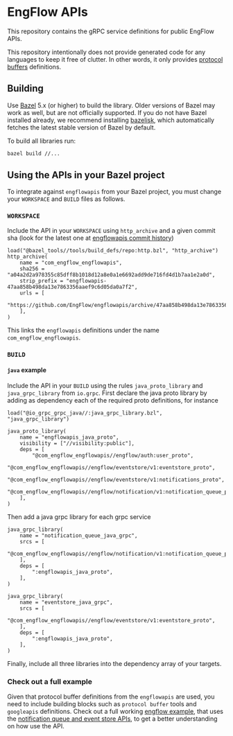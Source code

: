 # EngFlow APIs

This repository contains the gRPC service definitions for public EngFlow APIs.

This repository intentionally does not provide generated code for any languages
to keep it free of clutter. In other words,  it only provides
[protocol buffers](https://developers.google.com/protocol-buffers) definitions.


## Building

Use [Bazel](https://bazel.build/) 5.x (or higher) to build the library.
Older versions of Bazel may work as well, but are not officially supported.
If you do not have Bazel installed already, we recommend installing
[bazelisk](https://github.com/bazelbuild/bazelisk),
which automatically fetches the latest stable version of Bazel by default.

To build all libraries run:

```bash
bazel build //...
```

## Using the APIs in your Bazel project

To integrate against `engflowapis` from your Bazel project, you must change your
`WORKSPACE` and `BUILD` files as follows.

### `WORKSPACE`

Include the API in your `WORKSPACE` using `http_archive` and a given commit sha
(look for the latest one at [engflowapis commit history])

```bzl
load("@bazel_tools//tools/build_defs/repo:http.bzl", "http_archive")
http_archive(
    name = "com_engflow_engflowapis",
    sha256 = "a04a2d2a978355c85dff8b1018d12a8e0a1e6692add9de716fd4d1b7aa1e2a0d",
    strip_prefix = "engflowapis-47aa858b498da13e7863356aaef9c6d05da0a7f2",
    urls = [
        "https://github.com/EngFlow/engflowapis/archive/47aa858b498da13e7863356aaef9c6d05da0a7f2.zip",
    ],
)
```

This links the `engflowapis` definitions under the name `com_engflow_engflowapis`.

### `BUILD`

#### `java` example

Include the API in your `BUILD` using the rules `java_proto_library`
and `java_grpc_library` from `io.grpc`. First declare the java proto library by adding as dependency
each of the required proto definitions, for instance

```bzl
load("@io_grpc_grpc_java//:java_grpc_library.bzl", "java_grpc_library")

java_proto_library(
    name = "engflowapis_java_proto",
    visibility = ["//visibility:public"],
    deps = [
        "@com_engflow_engflowapis//engflow/auth:user_proto",
        "@com_engflow_engflowapis//engflow/eventstore/v1:eventstore_proto",
        "@com_engflow_engflowapis//engflow/eventstore/v1:notifications_proto",
        "@com_engflow_engflowapis//engflow/notification/v1:notification_queue_proto",
    ],
)
```

Then add a java grpc library for each grpc service

```bzl
java_grpc_library(
    name = "notification_queue_java_grpc",
    srcs = [
        "@com_engflow_engflowapis//engflow/notification/v1:notification_queue_proto",
    ],
    deps = [
        ":engflowapis_java_proto",
    ],
)

java_grpc_library(
    name = "eventstore_java_grpc",
    srcs = [
        "@com_engflow_engflowapis//engflow/eventstore/v1:eventstore_proto",
    ],
    deps = [
        ":engflowapis_java_proto",
    ],
)
```

Finally, include all three libraries into the dependency array of your targets.

### Check out a full example

Given that protocol buffer definitions from the `engflowapis` are used,
you need to include building blocks such as `protocol buffer` tools and `googleapis` definitions.
Check out a full working [engflow example](https://github.com/EngFlow/example),
that uses the
[notification queue and event store APIs](https://github.com/EngFlow/example/tree/main/java/com/engflow/notificationqueue),
to get a better understanding on how use the API.

[engflowapis commit history]: https://github.com/EngFlow/engflowapis/commits/main
